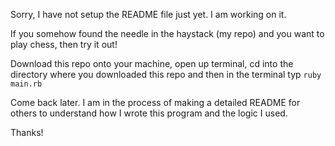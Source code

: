 Sorry, I have not setup the README file just yet. I am working on it. 

If you somehow found the needle in the haystack (my repo) and you want to play chess, then try it out!

Download this repo onto your machine, open up terminal, cd into the directory where you downloaded this repo and then in the terminal typ `ruby main.rb`

Come back later. I am in the process of making a detailed README for others to understand how I wrote this program and the logic I used. 

Thanks!